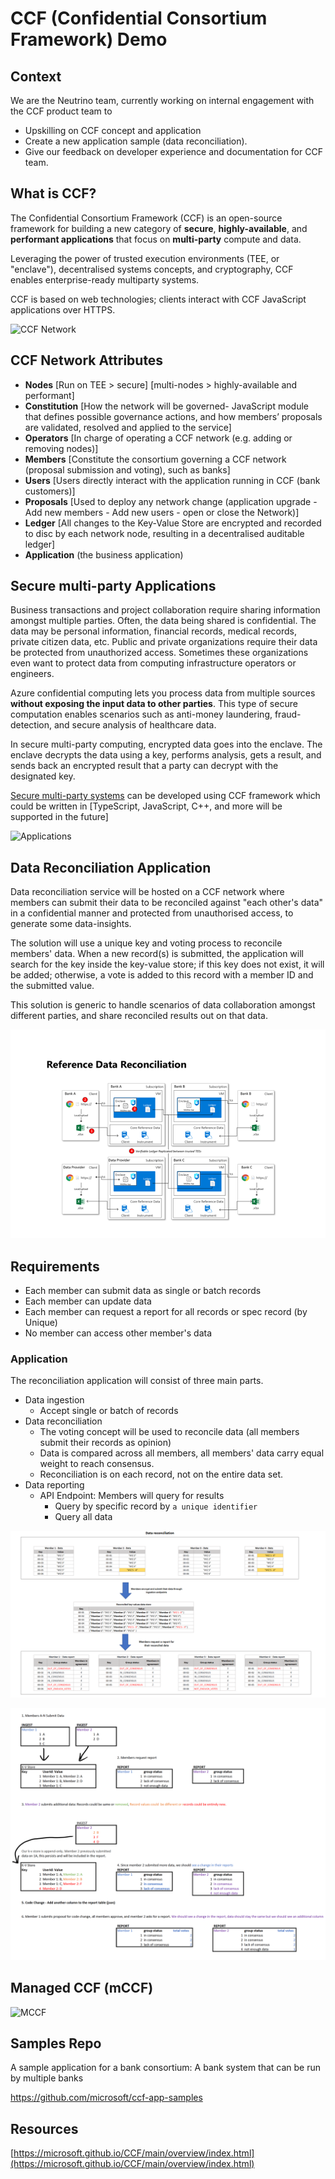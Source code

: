# CCF (Confidential Consortium Framework) Demo

## Context

We are the Neutrino team, currently working on internal engagement with the CCF product team to
- Upskilling on CCF concept and application 
- Create a new application sample (data reconciliation).
- Give our feedback on developer experience and documentation for CCF team.

## What is CCF?

The Confidential Consortium Framework (CCF) is an open-source framework for building a new category of **secure**, **highly-available**, and **performant applications** that focus on **multi-party** compute and data.

Leveraging the power of trusted execution environments (TEE, or "enclave"), decentralised systems concepts, and cryptography, CCF enables enterprise-ready multiparty systems.

CCF is based on web technologies; clients interact with CCF JavaScript applications over HTTPS.

![CCF Network](https://microsoft.github.io/CCF/main/_images/about-ccf.png)


## CCF Network Attributes

- **Nodes** [Run on TEE > secure] [multi-nodes > highly-available and performant]
- **Constitution** [How the network will be governed- JavaScript module that defines possible governance actions, and how members’ proposals are validated, resolved and applied to the service]
- **Operators** [In charge of operating a CCF network (e.g. adding or removing nodes)]
- **Members** [Constitute the consortium governing a CCF network (proposal submission and voting), such as banks]
- **Users** [Users directly interact with the application running in CCF (bank customers)]
- **Proposals** [Used to deploy any network change (application upgrade - Add new members - Add new users - open or close the Network)]
- **Ledger** [All changes to the Key-Value Store are encrypted and recorded to disc by each network node, resulting in a decentralised auditable ledger]
- **Application** (the business application)

## Secure multi-party Applications

Business transactions and project collaboration require sharing information amongst multiple parties. Often, the data being shared is confidential. The data may be personal information, financial records, medical records, private citizen data, etc. Public and private organizations require their data be protected from unauthorized access. Sometimes these organizations even want to protect data from computing infrastructure operators or engineers.

Azure confidential computing lets you process data from multiple sources **without exposing the input data to other parties**. This type of secure computation enables scenarios such as anti-money laundering, fraud-detection, and secure analysis of healthcare data.

In secure multi-party computing, encrypted data goes into the enclave. The enclave decrypts the data using a key, performs analysis, gets a result, and sends back an encrypted result that a party can decrypt with the designated key.

[Secure multi-party systems](https://learn.microsoft.com/en-us/azure/confidential-computing/use-cases-scenarios) can be developed using CCF framework which could be written in [TypeScript, JavaScript, C++, and more will be supported in the future]

![Applications](https://learn.microsoft.com/en-us/azure/confidential-computing/media/use-cases-scenarios/use-cases.png)


## Data Reconciliation Application

Data reconciliation service will be hosted on a CCF network where members can submit their data to be reconciled against "each other's data" in a confidential manner and protected from unauthorised access, to generate some data-insights. 

The solution will use a unique key and voting process to reconcile members' data. When a new record(s) is submitted, the application will search for the key inside the key-value store; if this key does not exist, it will be added; otherwise, a vote is added to this record with a member ID and the submitted value.

This solution is generic to handle scenarios of data collaboration amongst different parties, and share reconciled results out on that data.

![architecture](../docs/architecture.png)

## Requirements
- Each member can submit data as single or batch records
- Each member can update data
- Each member can request a report for all records or spec record (by Unique)
- No member can access other member's data

### Application

The reconciliation application will consist of three main parts.

- Data ingestion
  - Accept single or batch of records
- Data reconciliation
  - The voting concept will be used to reconcile data (all members submit their records as opinion)
  - Data is compared across all members, all members' data carry equal weight to reach consensus.
  - Reconciliation is on each record, not on the entire data set.
- Data reporting
  - API Endpoint: Members will query for results
    - Query by specific record by `a unique identifier`
    - Query all data

![Overview](../docs/reconciliation-sample.png)

![Detailed Steps](./images/data_recon_sample.png)

## Managed CCF (mCCF)

![MCCF](https://techcommunity.microsoft.com/t5/image/serverpage/image-id/411970i6E4FE2814D429D03/image-size/large?v=v2&px=999)

## Samples Repo

A sample application for a bank consortium: A bank system that can be run by multiple banks

https://github.com/microsoft/ccf-app-samples

## Resources

[https://microsoft.github.io/CCF/main/overview/index.html](https://microsoft.github.io/CCF/main/overview/index.html)
